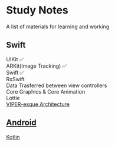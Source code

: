 # Study Notes
A list of materials for learning and working

## Swift
UIKit ✅  <br>
ARKit(Image Tracking) ✅<br>
Swift ✅<br>
RxSwift <br>
Data Trasferred between view controllers<br>
Core Graphics & Core Animation<br>
Lottie <a href="http://airbnb.io/lottie/#/README"><br>
VIPER-esque Architecture<br>

## Android
Kotlin<br>
